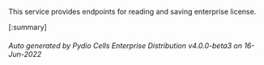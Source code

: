 






This service provides endpoints for reading and saving enterprise license.

[:summary]

###### Auto generated by Pydio Cells Enterprise Distribution v4.0.0-beta3 on 16-Jun-2022
